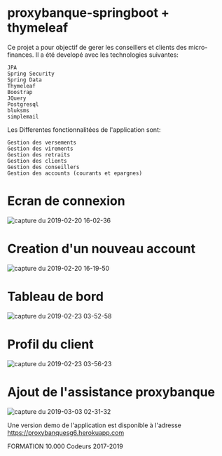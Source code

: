 # proxybanque-springboot + thymeleaf

Ce projet a pour objectif de gerer les conseillers et clients des micro-finances. Il a été developé avec les technologies suivantes:

    JPA
    Spring Security
    Spring Data
    Thymeleaf
    Boostrap
    JQuery
    Postgresql
    bluksms
    simplemail

Les Differentes fonctionnalitées de l'application sont:

    Gestion des versements
    Gestion des virements
    Gestion des retraits
    Gestion des clients
    Gestion des conseillers
    Gestion des accounts (courants et epargnes)
    
 # Ecran de connexion
 
![capture du 2019-02-20 16-02-36](https://user-images.githubusercontent.com/18190155/53106298-a551a280-352a-11e9-9a3e-6fd245b9fc28.png) 

# Creation d'un nouveau account

![capture du 2019-02-20 16-19-50](https://user-images.githubusercontent.com/18190155/53106682-7687fc00-352b-11e9-8067-2d29af617be8.png)

# Tableau de bord

![capture du 2019-02-23 03-52-58](https://user-images.githubusercontent.com/18190155/53281347-9fbcae00-371e-11e9-8ffa-18624d555006.png)

# Profil du client

![capture du 2019-02-23 03-56-23](https://user-images.githubusercontent.com/18190155/53281373-1ce82300-371f-11e9-9623-8b8a87a72808.png)

# Ajout de l'assistance proxybanque

![capture du 2019-03-03 02-31-32](https://user-images.githubusercontent.com/18190155/53690156-1a0fb280-3d5d-11e9-9ac9-baeb59e0bf9f.png)


Une version demo de l'application est disponible à l'adresse https://proxybanquesg6.herokuapp.com

FORMATION 10.000 Codeurs 2017-2019
